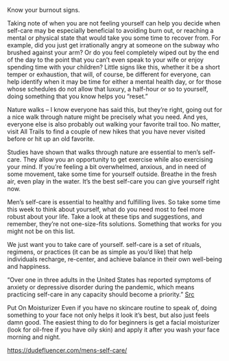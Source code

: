 Know your burnout signs.

Taking note of when you are not feeling yourself can help you decide when self-care may be especially beneficial to avoiding burn out, or reaching a mental or physical state that would take you some time to recover from. For example, did you just get irrationally angry at someone on the subway who brushed against your arm? Or do you feel completely wiped out by the end of the day to the point that you can’t even speak to your wife or enjoy spending time with your children? Little signs like this, whether it be a short temper or exhaustion, that will, of course, be different for everyone, can help identify when it may be time for either a mental health day, or for those whose schedules do not allow that luxury, a half-hour or so to yourself, doing something that you know helps you “reset.”

Nature walks – I know everyone has said this, but they’re right, going out for a nice walk through nature might be precisely what you need. And yes, everyone else is also probably out walking your favorite trail too. No matter, visit All Trails to find a couple of new hikes that you have never visited before or hit up an old favorite.

Studies have shown that walks through nature are essential to men’s self-care. They allow you an opportunity to get exercise while also exercising your mind. If you’re feeling a bit overwhelmed, anxious, and in need of some movement, take some time for yourself outside. Breathe in the fresh air, even play in the water. It’s the best self-care you can give yourself right now.

Men’s self-care is essential to healthy and fulfilling lives. So take some time this week to think about yourself, what do you need most to feel more robust about your life. Take a look at these tips and suggestions, and remember, they’re not one-size-fits solutions. Something that works for you might not be on this list.

We just want you to take care of yourself.
self-care is a set of rituals, regimens, or practices (it can be as simple as you’d like) that help individuals recharge, re-center, and achieve balance in their own well-being and happiness. 

“Over one in three adults in the United States has reported symptoms of anxiety or depressive disorder during the pandemic, which means practicing self-care in any capacity should become a priority.”
[Src](https://www.themanual.com/culture/self-care-for-men-guide/)


Put On Moisturizer
Even if you have no skincare routine to speak of, doing something to your face not only helps it look it’s best, but also just feels damn good. The easiest thing to do for beginners is get a facial moisturizer (look for oil-free if you have oily skin) and apply it after you wash your face morning and night.

https://dudefluencer.com/mens-self-care/